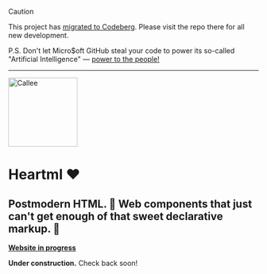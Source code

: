 > [!CAUTION]
> This project has [migrated to Codeberg](https://codeberg.org/heartml/heartml). Please visit the repo there for all new development.
>
> P.S. Don't let Micro$oft GitHub steal your code to power its so-called "Artificial Intelligence" — [power to the people!](https://forgejo.org)

----

<p><img src="https://heartml-docs.onrender.com/images/Callee.png" alt="Callee" width="139" /></p>

# Heartml ❤️

## Postmodern HTML. 🍭 Web components that just can't get enough of that sweet declarative markup. 🥰

**[Website in progress](https://heartml-docs.onrender.com)**

**Under construction.** Check back soon!
